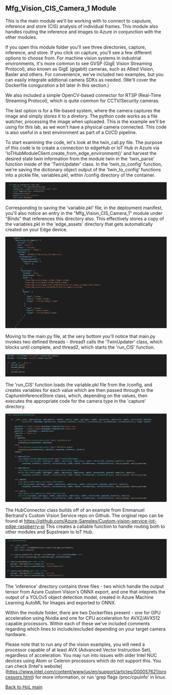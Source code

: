 ## Mfg_Vision_CIS_Camera_1 Module

This is the main module we'll be working with to connect to caputure, inference and store (CIS) analysis of individual frames.  This module also handles routing the inference and images to Azure in conjunction with the other modules.

If you open this module folder you'll see three directories, capture, inference, and store.  If you click on capture, you'll see a few different options to choose from.  For machine vision systems in industrial environments, it's more common to see GVSP (GigE Vision Streaming Protocol), also known as GigE (gigabit) cameras, such as Allied Vision, Basler and others.  For convenience, we've included two examples, but you can easily integrate addtional camera SDKs as needed. (We'll cover the Dockerfile coniguration a bit later ih this section.)

We also included a simple OpenCV-based connector for RTSP (Real-Time Streaming Protocol), which is quite common for CCTV/Security cameras.

The last option is for a file-based system, where the camera captures the image and simply stores it to a diretory. The python code works as a file watcher, processing the image when uploaded. This is the example we'll be using for this lab, as we won't have a physical camera connected.  This code is also useful in a test environment as part of a CI/CD pipeline.

To start examining the code, let's look at the twin_call.py file. The purpose of this code is to create a connection to edgeHub or IoT Hub in Azure via 'IoTHubModuleClient.create_from_edge_environment()' and harvest the desired state twin information from the module twin in the 'twin_parse' function inside of the 'TwinUpdater' class.  In the 'twin_to_config' function, we're saving the dictionary object output of the 'twin_to_config' functions into a pickle file, variables.pkl, within /config directory of the container.

![](../../hol_images/twin_to_config.JPG)

Corresponding to saving the 'variable.pkl' file, in the deployment manifest, you'll also notice an entry in the "Mfg_Vision_CIS_Camera_1" module under "Binds" that references this directory also.  This effectively stores a copy of the variables.pkl in the 'edge_assets' directory that gets automatically created on your Edge device.

![](../../hol_images/dm_cis_cam_1.JPG)

Moving to the main.py file, at the very bottom you'll notice that main.py invokes two defined threads - thread1 calls the 'TwinUpdater' class, which blocks until complete, and thread2, which starts the 'run_CIS' function.  

![](../../hol_images/main_cis_1.JPG)

The 'run_CIS' function loads the variable.pkl file from the /config, and creates variables for each value which are then passed through to the CaptureInferenceStore class, which, depending on the values, then executes the appropriate code for the camera type in the 'capture' directory. 

![](../../hol_images/main_cis_2.JPG)

The HubConnector class builds off of an example from Emmanuel Bertrand's Custom Vision Service repo on Github.
The original repo can be found at https://github.com/Azure-Samples/Custom-vision-service-iot-edge-raspberry-pi  This creates a callable function to handle routing both to other modules and $upstream to IoT Hub.

![](../../hol_images/main_cis_3.JPG)

The 'inference' directory contains three files - two which handle the output tensor from Azure Custom Vision's ONNX export, and one that inteprets the output of a YOLOv5 object detection model, created in Azure Machine Learning AutoML for Images and exported to ONNX.

Within the module folder, there are two Dockerfiles present - one for GPU acceleration using Nvidia and one for CPU acceleration for AVX2/AVX512 capable processors.  Within each of these we've included comments regarding which lines to include/excluded depending on your target camera hardware.  

Please note that to run any of the vision examples, you will need a processor capable of at least AVX (Advanced Vector Instruction Set), regardless of acceleration.  You may run into issues with older Intel NUC devices using Atom or Celeron processors which do not support this.  You can check [Intel's website] (https://www.intel.com/content/www/us/en/support/articles/000057621/processors.html) for more information, or run 'grep flags /proc/cpuinfo' in linux.

[Back to HoL main](../../Hands-on-Lab.md)



